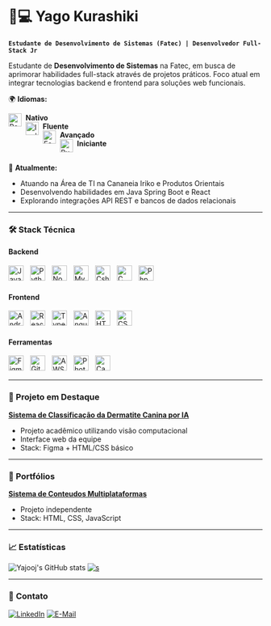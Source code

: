 # 👨💻 Yago Kurashiki

**`Estudante de Desenvolvimento de Sistemas (Fatec) | Desenvolvedor Full-Stack Jr`**  

 Estudante de **Desenvolvimento de Sistemas** na Fatec, em busca de aprimorar habilidades full-stack através de projetos práticos. Foco atual em integrar tecnologias backend e frontend para soluções web funcionais.

🌍 **Idiomas:**  

<img align="left" alt="Português" width="26px" style="padding-right:5px" src="https://flagcdn.com/w20/br.png"/> **Nativo**  
<img align="left" alt="Inglês" width="26px" style="padding-right:5px" src="https://flagcdn.com/w20/gb.png"/> **Fluente**  
<img align="left" alt="Espanhol" width="26px" style="padding-right:5px" src="https://flagcdn.com/w20/es.png"/> **Avançado**  
<img align="left" alt="Russo" width="26px" style="padding-right:5px" src="https://flagcdn.com/w20/ru.png"/> **Iniciante**  
<br/>

🔭 **Atualmente:**  

- Atuando na Área de TI na Cananeia Iriko e Produtos Orientais  
- Desenvolvendo habilidades em Java Spring Boot e React  
- Explorando integrações API REST e bancos de dados relacionais  

---

### 🛠️ Stack Técnica

#### **Backend**
<img align="left" alt="JavaScript" width="30px" style="padding-right:10px;" src="https://cdn.jsdelivr.net/gh/devicons/devicon@latest/icons/javascript/javascript-original.svg" />
<img align="left" alt="Python" width="30px" style="padding-right:10px;" src="https://cdn.jsdelivr.net/gh/devicons/devicon/icons/python/python-original.svg"/>
<img align="left" alt="Node.js" width="30px" style="padding-right:10px;" src="https://cdn.jsdelivr.net/gh/devicons/devicon/icons/nodejs/nodejs-original.svg"/>
<img align="left" alt="MySQL" width="30px" style="padding-right:10px;" src="https://cdn.jsdelivr.net/gh/devicons/devicon/icons/mysql/mysql-original.svg"/>
<img align="left" alt="Csharp" width="30px" style="padding-right:10px;" src="https://cdn.jsdelivr.net/gh/devicons/devicon@latest/icons/csharp/csharp-original.svg"/>
<img align="left" alt="C" width="30px" style="padding-right:10px;" src="https://cdn.jsdelivr.net/gh/devicons/devicon@latest/icons/c/c-original.svg" />
<img align="left" alt="Php" width="30px" style="padding-right:10px;" src="https://cdn.jsdelivr.net/gh/devicons/devicon@latest/icons/php/php-original.svg" />

<br/><br/>

#### **Frontend**
<img align="left" alt="Android-Studio" width="30px" style="padding-right:10px;" src="https://cdn.jsdelivr.net/gh/devicons/devicon@latest/icons/androidstudio/androidstudio-original.svg" />
<img align="left" alt="React" width="30px" style="padding-right:10px;" src="https://cdn.jsdelivr.net/gh/devicons/devicon/icons/react/react-original.svg"/>
<img align="left" alt="TypeScript" width="30px" style="padding-right:10px;" src="https://cdn.jsdelivr.net/gh/devicons/devicon/icons/typescript/typescript-plain.svg"/>
<img align="left" alt="Angular" width="30px" style="padding-right:10px;" src="https://cdn.jsdelivr.net/gh/devicons/devicon/icons/angularjs/angularjs-plain.svg"/>
<img align="left" alt="HTML5" width="30px" style="padding-right:10px;" src="https://cdn.jsdelivr.net/gh/devicons/devicon@latest/icons/html5/html5-original.svg" />
<img align="left" alt="CSS3" width="30px" style="padding-right:10px;" src="https://cdn.jsdelivr.net/gh/devicons/devicon@latest/icons/css3/css3-original.svg" />
<br/><br/>

#### **Ferramentas**
<img align="left" alt="Figma" width="30px" style="padding-right:10px;" src="https://cdn.jsdelivr.net/gh/devicons/devicon@latest/icons/figma/figma-original.svg" />
<img align="left" alt="Git" width="30px" style="padding-right:10px;" src="https://cdn.jsdelivr.net/gh/devicons/devicon/icons/git/git-original.svg"/>
<img align="left" alt="AWS" width="30px" style="padding-right:10px;" src="https://cdn.jsdelivr.net/gh/devicons/devicon@latest/icons/amazonwebservices/amazonwebservices-original-wordmark.svg"/>
<img align="left" alt="Photoshop" width="30px" style="padding-right:10px;" src="https://cdn.jsdelivr.net/gh/devicons/devicon@latest/icons/photoshop/photoshop-original.svg" />
<img align="left" alt="Canva" width="30px" style="padding-right:10px;" src="https://cdn.jsdelivr.net/gh/devicons/devicon@latest/icons/canva/canva-original.svg" />

<br/><br/>

---

### 📌 Projeto em Destaque

**[Sistema de Classificação da Dermatite Canina por IA](https://yajoojj.github.io/Rubik-Team/)**  
- Projeto acadêmico utilizando visão computacional  
- Interface web da equipe
- Stack: Figma + HTML/CSS básico  

---

### 📌 Portfólios

**[Sistema de Conteudos Multiplataformas](https://yajoojj.github.io/Central-Multiplataforma/)**  
- Projeto independente
- Stack: HTML, CSS, JavaScript

---

### 📈 Estatísticas

![Yajooj's GitHub stats](https://github-readme-stats.vercel.app/api?username=Yajoojj&show_icons=true&theme=dark&hide_border=true&count_private=true)
[![s](https://github-readme-stats.vercel.app/api/top-langs/?username=Yajoojj&show_icons=true&theme=dark&hide_border=true&count_private=true)](https://github.com/Yajoojj/github-readme-stats)

---

### 🤝 **Contato**

[![LinkedIn](https://img.shields.io/badge/LinkedIn-0077B5?style=for-the-badge&logo=linkedin&logoColor=white)](https://www.linkedin.com/in/yago-kurashiki-rios-bb772323b/)
[![E-Mail](https://img.shields.io/badge/Gmail-D14836?style=for-the-badge&logo=gmail&logoColor=white)](mailto:yago.rios@fatec.sp.gov.br)
